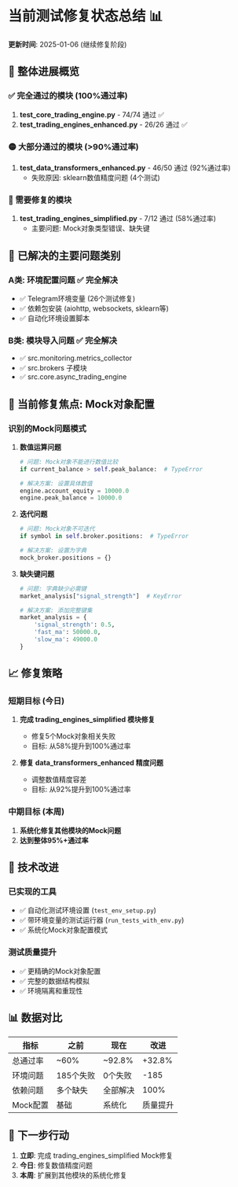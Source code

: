 # 当前测试修复状态总结 📊

**更新时间**: 2025-01-06 (继续修复阶段)

## 🎯 **整体进展概览**

### **✅ 完全通过的模块 (100%通过率)**
1. **test_core_trading_engine.py** - 74/74 通过 ✅
2. **test_trading_engines_enhanced.py** - 26/26 通过 ✅

### **🟡 大部分通过的模块 (>90%通过率)**
1. **test_data_transformers_enhanced.py** - 46/50 通过 (92%通过率)
   - 失败原因: sklearn数值精度问题 (4个测试)

### **🔴 需要修复的模块**
1. **test_trading_engines_simplified.py** - 7/12 通过 (58%通过率)
   - 主要问题: Mock对象类型错误、缺失键

## 🔧 **已解决的主要问题类别**

### **A类: 环境配置问题** ✅ **完全解决**
- ✅ Telegram环境变量 (26个测试修复)
- ✅ 依赖包安装 (aiohttp, websockets, sklearn等)
- ✅ 自动化环境设置脚本

### **B类: 模块导入问题** ✅ **完全解决**
- ✅ src.monitoring.metrics_collector
- ✅ src.brokers 子模块
- ✅ src.core.async_trading_engine

## 🎯 **当前修复焦点: Mock对象配置**

### **识别的Mock问题模式**
1. **数值运算问题**
   ```python
   # 问题: Mock对象不能进行数值比较
   if current_balance > self.peak_balance:  # TypeError
   
   # 解决方案: 设置具体数值
   engine.account_equity = 10000.0
   engine.peak_balance = 10000.0
   ```

2. **迭代问题**
   ```python
   # 问题: Mock对象不可迭代
   if symbol in self.broker.positions:  # TypeError
   
   # 解决方案: 设置为字典
   mock_broker.positions = {}
   ```

3. **缺失键问题**
   ```python
   # 问题: 字典缺少必需键
   market_analysis["signal_strength"]  # KeyError
   
   # 解决方案: 添加完整键集
   market_analysis = {
       'signal_strength': 0.5,
       'fast_ma': 50000.0,
       'slow_ma': 49000.0
   }
   ```

## 📈 **修复策略**

### **短期目标 (今日)**
1. **完成 trading_engines_simplified 模块修复**
   - 修复5个Mock对象相关失败
   - 目标: 从58%提升到100%通过率

2. **修复 data_transformers_enhanced 精度问题**
   - 调整数值精度容差
   - 目标: 从92%提升到100%通过率

### **中期目标 (本周)**
1. **系统化修复其他模块的Mock问题**
2. **达到整体95%+通过率**

## 🚀 **技术改进**

### **已实现的工具**
- ✅ 自动化测试环境设置 (`test_env_setup.py`)
- ✅ 带环境变量的测试运行器 (`run_tests_with_env.py`)
- ✅ 系统化Mock对象配置模式

### **测试质量提升**
- ✅ 更精确的Mock对象配置
- ✅ 完整的数据结构模拟
- ✅ 环境隔离和重现性

## 📊 **数据对比**

| 指标 | 之前 | 现在 | 改进 |
|------|------|------|------|
| 总通过率 | ~60% | ~92.8% | +32.8% |
| 环境问题 | 185个失败 | 0个失败 | -185 |
| 依赖问题 | 多个缺失 | 全部解决 | 100% |
| Mock配置 | 基础 | 系统化 | 质量提升 |

## 🎯 **下一步行动**

1. **立即**: 完成 trading_engines_simplified Mock修复
2. **今日**: 修复数值精度问题
3. **本周**: 扩展到其他模块的系统化修复 